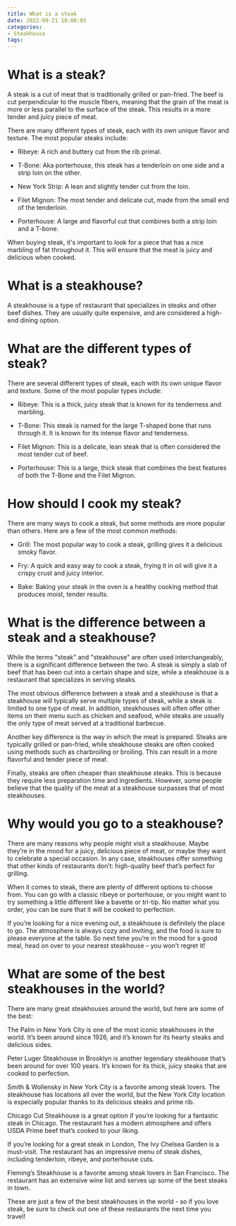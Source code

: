 ```yaml
---
title: What is a steak
date: 2022-09-21 18:08:03
categories:
- Steakhouse
tags:
---
```



#  What is a steak?

A steak is a cut of meat that is traditionally grilled or pan-fried. The beef is cut perpendicular to the muscle fibers, meaning that the grain of the meat is more or less parallel to the surface of the steak. This results in a more tender and juicy piece of meat.

There are many different types of steak, each with its own unique flavor and texture. The most popular steaks include:

- Ribeye: A rich and buttery cut from the rib primal.

- T-Bone: Aka porterhouse, this steak has a tenderloin on one side and a strip loin on the other.

- New York Strip: A lean and slightly tender cut from the loin.

- Filet Mignon: The most tender and delicate cut, made from the small end of the tenderloin.

- Porterhouse: A large and flavorful cut that combines both a strip loin and a T-bone.

When buying steak, it's important to look for a piece that has a nice marbling of fat throughout it. This will ensure that the meat is juicy and delicious when cooked.

#  What is a steakhouse?

A steakhouse is a type of restaurant that specializes in steaks and other beef dishes. They are usually quite expensive, and are considered a high-end dining option.

# What are the different types of steak?

There are several different types of steak, each with its own unique flavor and texture. Some of the most popular types include:

* Ribeye: This is a thick, juicy steak that is known for its tenderness and marbling.

* T-Bone: This steak is named for the large T-shaped bone that runs through it. It is known for its intense flavor and tenderness.

* Filet Mignon: This is a delicate, lean steak that is often considered the most tender cut of beef.

* Porterhouse: This is a large, thick steak that combines the best features of both the T-Bone and the Filet Mignon.

# How should I cook my steak?

There are many ways to cook a steak, but some methods are more popular than others. Here are a few of the most common methods:

* Grill: The most popular way to cook a steak, grilling gives it a delicious smoky flavor.

* Fry: A quick and easy way to cook a steak, frying it in oil will give it a crispy crust and juicy interior.

* Bake: Baking your steak in the oven is a healthy cooking method that produces moist, tender results.

#  What is the difference between a steak and a steakhouse?

While the terms "steak" and "steakhouse" are often used interchangeably, there is a significant difference between the two. A steak is simply a slab of beef that has been cut into a certain shape and size, while a steakhouse is a restaurant that specializes in serving steaks.

The most obvious difference between a steak and a steakhouse is that a steakhouse will typically serve multiple types of steak, while a steak is limited to one type of meat. In addition, steakhouses will often offer other items on their menu such as chicken and seafood, while steaks are usually the only type of meat served at a traditional barbecue.

Another key difference is the way in which the meat is prepared. Steaks are typically grilled or pan-fried, while steakhouse steaks are often cooked using methods such as charbroiling or broiling. This can result in a more flavorful and tender piece of meat.

Finally, steaks are often cheaper than steakhouse steaks. This is because they require less preparation time and ingredients. However, some people believe that the quality of the meat at a steakhouse surpasses that of most steakhouses.

#  Why would you go to a steakhouse?

There are many reasons why people might visit a steakhouse. Maybe they’re in the mood for a juicy, delicious piece of meat, or maybe they want to celebrate a special occasion. In any case, steakhouses offer something that other kinds of restaurants don’t: high-quality beef that’s perfect for grilling.

When it comes to steak, there are plenty of different options to choose from. You can go with a classic ribeye or porterhouse, or you might want to try something a little different like a bavette or tri-tip. No matter what you order, you can be sure that it will be cooked to perfection.

If you’re looking for a nice evening out, a steakhouse is definitely the place to go. The atmosphere is always cozy and inviting, and the food is sure to please everyone at the table. So next time you’re in the mood for a good meal, head on over to your nearest steakhouse – you won’t regret it!

#  What are some of the best steakhouses in the world?

There are many great steakhouses around the world, but here are some of the best:

The Palm in New York City is one of the most iconic steakhouses in the world. It’s been around since 1926, and it’s known for its hearty steaks and delicious sides.

Peter Luger Steakhouse in Brooklyn is another legendary steakhouse that’s been around for over 100 years. It’s known for its thick, juicy steaks that are cooked to perfection.

Smith & Wollensky in New York City is a favorite among steak lovers. The steakhouse has locations all over the world, but the New York City location is especially popular thanks to its delicious steaks and prime rib.

Chicago Cut Steakhouse is a great option if you’re looking for a fantastic steak in Chicago. The restaurant has a modern atmosphere and offers USDA Prime beef that’s cooked to your liking.

If you’re looking for a great steak in London, The Ivy Chelsea Garden is a must-visit. The restaurant has an impressive menu of steak dishes, including tenderloin, ribeye, and porterhouse cuts.

Fleming’s Steakhouse is a favorite among steak lovers in San Francisco. The restaurant has an extensive wine list and serves up some of the best steaks in town.

These are just a few of the best steakhouses in the world - so if you love steak, be sure to check out one of these restaurants the next time you travel!